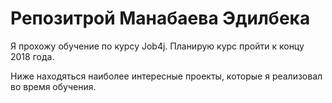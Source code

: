 # Репозитрой Манабаева Эдилбека

Я прохожу обучение по курсу Job4j. Планирую курс пройти к концу 2018 года.

Ниже находяться наиболее интересные проекты, которые я реализовал во время обучения.

